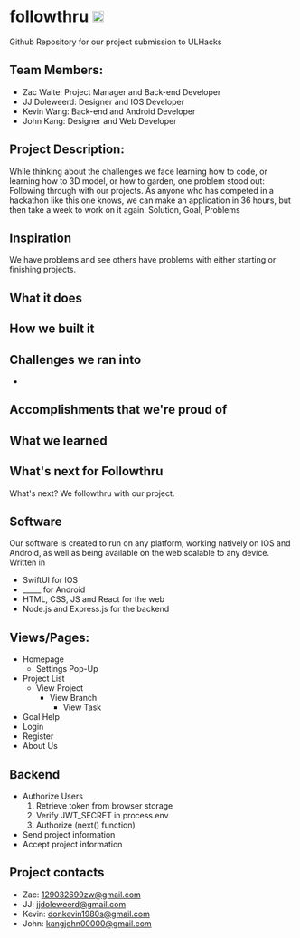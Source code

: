 # followthru <img src="https://user-images.githubusercontent.com/68486874/129448498-27ce6ef2-38ca-48fd-9853-5e3c2e82aaa5.png" alt="followThruLogo" width="20"/>
Github Repository for our project submission to ULHacks

## Team Members:
* Zac Waite: Project Manager and Back-end Developer
* JJ Doleweerd: Designer and IOS Developer
* Kevin Wang: Back-end and Android Developer
* John Kang: Designer and Web Developer

## Project Description:
While thinking about the challenges we face learning how to code, or learning how to 3D model, or how to garden, one problem stood out: Following through with our projects. As anyone who has competed in a hackathon like this one knows, we can make an application in 36 hours, but then take a week to work on it again.
Solution, Goal, Problems

## Inspiration
We have problems and see others have problems with either starting or finishing projects.

## What it does

## How we built it

## Challenges we ran into
- 
## Accomplishments that we're proud of

## What we learned

## What's next for Followthru
What's next? We followthru with our project.

## Software
Our software is created to run on any platform, working natively on IOS and Android, as well as being available on the web scalable to any device. 
Written in 
* SwiftUI for IOS
* _____ for Android
* HTML, CSS, JS and React for the web
* Node.js and Express.js for the backend

## Views/Pages:
* Homepage
    * Settings Pop-Up
* Project List
    * View Project
        * View Branch
            * View Task
* Goal Help
* Login
* Register
* About Us

## Backend
* Authorize Users
    1. Retrieve token from browser storage
    1. Verify JWT_SECRET in process.env
    1. Authorize (next() function)
* Send project information
* Accept project information 

## Project contacts
* Zac: 129032699zw@gmail.com
* JJ: jjdoleweerd@gmail.com
* Kevin: donkevin1980s@gmail.com
* John: kangjohn00000@gmail.com
